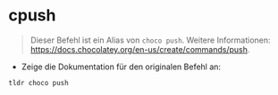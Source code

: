 # cpush

> Dieser Befehl ist ein Alias von `choco push`.
> Weitere Informationen: <https://docs.chocolatey.org/en-us/create/commands/push>.

- Zeige die Dokumentation für den originalen Befehl an:

`tldr choco push`

